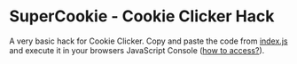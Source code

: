 # SuperCookie - Cookie Clicker Hack
A very basic hack for Cookie Clicker. Copy and paste the code from [index.js](https://github.com/GlitchMasta47/supercookie/master/README.md) and execute it in your browsers JavaScript Console ([how to access?](https://github.com/GlitchMasta47/supercookie/wiki/how-to-use)).
